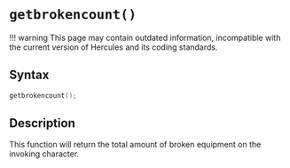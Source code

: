 # `getbrokencount()`

!!! warning
	This page may contain outdated information, incompatible with the current version of Hercules and its coding standards.

## Syntax

```c
getbrokencount();
```

## Description

This function will return the total amount of broken equipment on the
invoking character.
